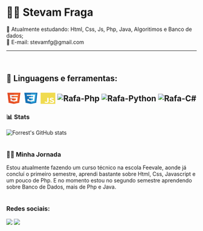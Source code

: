 <h1> 🏄‍♂️ Stevam Fraga </h1> 
🔭 Atualmente estudando: Html, Css, Js, Php, Java, Algoritimos e Banco de dados; <br>
📱 E-mail: stevamfg@gmail.com
<hr>
<div style="display: inline_block"><br>
  <h2> 🧰 Linguagens e ferramentas: 
 <br>
 <br>
    <img align="center" alt="Rafa-HTML" height="30" width="40" src="https://raw.githubusercontent.com/devicons/devicon/master/icons/html5/html5-original.svg">
    <img align="center" alt="Rafa-CSS" height="30" width="40" src="https://raw.githubusercontent.com/devicons/devicon/master/icons/css3/css3-original.svg">
    <img align="center" alt="Rafa-Js" height="30" width="40" src="https://raw.githubusercontent.com/devicons/devicon/master/icons/javascript/javascript-plain.svg">
    <img align="center" alt="Rafa-Php" height="80" width="40" src="https://cdn.jsdelivr.net/gh/devicons/devicon/icons/php/php-original.svg">
    <img align="center" alt="Rafa-Python" height="50" width="40" src="https://cdn.jsdelivr.net/gh/devicons/devicon/icons/python/python-original.svg">
    <img align="center" alt="Rafa-C#" height="30" width="40" src="https://cdn.jsdelivr.net/gh/devicons/devicon/icons/csharp/csharp-original.svg">
    <img align="right" alt="" height="150" style="border-radius:50px;" src="">
        <br>
  </h2>
</div>


### 📊 Stats
![Forrest's GitHub stats](https://github-readme-stats.vercel.app/api?username=stevammm&show_icons=true&theme=dark)
<!-- ![GitHub Streak](https://streak-stats.demolab.com?user=stevammm&theme=dark&border_radius=4.5) -->
# 


 <summary><h3>👨‍💻 Minha Jornada</h3></summary>
  Estou atualmente fazendo um curso técnico na escola Feevale, aonde já concluí o primeiro semestre, aprendi bastante sobre Html, Css, Javascript e um pouco de Php. E no momento estou no segundo semestre aprendendo sobre Banco de Dados, mais de Php e Java.<br>
 
 
 #
 <summary><h3> Redes sociais: </h3></summary> 
<div> 
  <a href="https://www.instagram.com/_stevam_/" target="_blank"><img src="https://img.shields.io/badge/-Instagram-%23E4405F?style=for-the-badge&logo=instagram&logoColor=white" target="_blank"></a>
  <a href="https://www.linkedin.com/in/stevam-fraga-259254278/" target="_blank"><img src="https://img.shields.io/badge/-LinkedIn-%230077B5?style=for-the-badge&logo=linkedin&logoColor=white" target="_blank"></a> 
  
</div>


